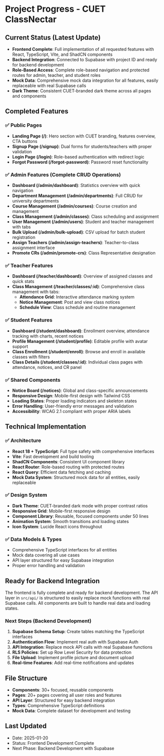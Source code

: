 
# Project Progress - CUET ClassNectar

## Current Status (Latest Update)
- **Frontend Complete**: Full implementation of all requested features with React, TypeScript, Vite, and ShadCN components
- **Backend Integration**: Connected to Supabase with project ID and ready for backend development
- **Role-Based Access**: Complete role-based navigation and protected routes for admin, teacher, and student roles
- **Mock Data**: Comprehensive mock data integration for all features, easily replaceable with real Supabase calls
- **Dark Theme**: Consistent CUET-branded dark theme across all pages and components

## Completed Features

### ✅ Public Pages
- **Landing Page (/)**: Hero section with CUET branding, features overview, CTA buttons
- **Signup Page (/signup)**: Dual forms for students/teachers with proper validation
- **Login Page (/login)**: Role-based authentication with redirect logic
- **Forgot Password (/forgot-password)**: Password reset functionality

### ✅ Admin Features (Complete CRUD Operations)
- **Dashboard (/admin/dashboard)**: Statistics overview with quick navigation
- **Department Management (/admin/departments)**: Full CRUD for university departments
- **Course Management (/admin/courses)**: Course creation and management
- **Class Management (/admin/classes)**: Class scheduling and assignment
- **User Management (/admin/users)**: Student and teacher management with tabs
- **Bulk Upload (/admin/bulk-upload)**: CSV upload for batch student registration
- **Assign Teachers (/admin/assign-teachers)**: Teacher-to-class assignment interface
- **Promote CRs (/admin/promote-crs)**: Class Representative designation

### ✅ Teacher Features
- **Dashboard (/teacher/dashboard)**: Overview of assigned classes and quick stats
- **Class Management (/teacher/classes/:id)**: Comprehensive class management with tabs:
  - **Attendance Grid**: Interactive attendance marking system
  - **Notice Management**: Post and view class notices
  - **Schedule View**: Class schedule and routine management

### ✅ Student Features  
- **Dashboard (/student/dashboard)**: Enrollment overview, attendance tracking with charts, recent notices
- **Profile Management (/student/profile)**: Editable profile with avatar support
- **Class Enrollment (/student/enroll)**: Browse and enroll in available classes with filters
- **Class Details (/student/classes/:id)**: Individual class pages with attendance, notices, and CR panel

### ✅ Shared Components
- **Notice Board (/notices)**: Global and class-specific announcements
- **Responsive Design**: Mobile-first design with Tailwind CSS
- **Loading States**: Proper loading indicators and skeleton states
- **Error Handling**: User-friendly error messages and validation
- **Accessibility**: WCAG 2.1 compliant with proper ARIA labels

## Technical Implementation

### ✅ Architecture
- **React 18 + TypeScript**: Full type safety with comprehensive interfaces
- **Vite**: Fast development and build tooling
- **ShadCN Components**: Consistent UI component library
- **React Router**: Role-based routing with protected routes
- **React Query**: Efficient data fetching and caching
- **Mock Data System**: Structured mock data for all entities, easily replaceable

### ✅ Design System
- **Dark Theme**: CUET-branded dark mode with proper contrast ratios
- **Responsive Grid**: Mobile-first responsive design
- **Component Library**: Reusable, focused components under 50 lines
- **Animation System**: Smooth transitions and loading states
- **Icon System**: Lucide React icons throughout

### ✅ Data Models & Types
- Comprehensive TypeScript interfaces for all entities
- Mock data covering all use cases
- API layer structured for easy Supabase integration
- Proper error handling and validation

## Ready for Backend Integration
The frontend is fully complete and ready for backend development. The API layer in `src/api/` is structured to easily replace mock functions with real Supabase calls. All components are built to handle real data and loading states.

### Next Steps (Backend Development)
1. **Supabase Schema Setup**: Create tables matching the TypeScript interfaces
2. **Authentication Flow**: Implement real auth with Supabase Auth
3. **API Integration**: Replace mock API calls with real Supabase functions
4. **RLS Policies**: Set up Row Level Security for data protection
5. **File Upload**: Implement profile picture and document upload
6. **Real-time Features**: Add real-time notifications and updates

## File Structure
- **Components**: 30+ focused, reusable components
- **Pages**: 20+ pages covering all user roles and features  
- **API Layer**: Structured for easy backend integration
- **Types**: Comprehensive TypeScript definitions
- **Mock Data**: Complete dataset for development and testing

## Last Updated
- Date: 2025-01-20
- Status: Frontend Development Complete
- Next Phase: Backend Development with Supabase

